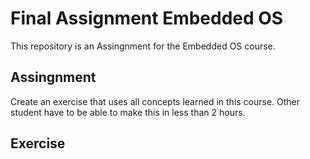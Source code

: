 # Final Assignment Embedded OS

This repository is an Assingnment for the Embedded OS course.

## Assingnment

Create an exercise that uses all concepts learned in this course. Other student have to be able to make this in less than 2 hours.

## Exercise


